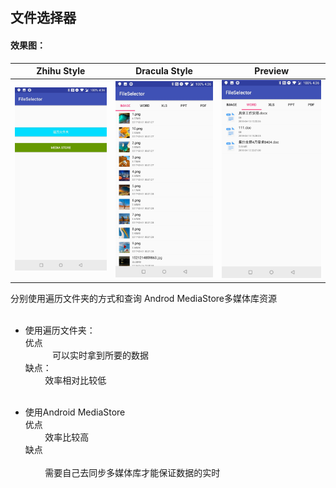
## 文件选择器

#### 效果图：

| Zhihu Style                    | Dracula Style                     | Preview                          |
|:------------------------------:|:---------------------------------:|:--------------------------------:|
|![](image/1.jpg) | ![](image/2.jpg) | ![](image/3.jpg)|

分别使用遍历文件夹的方式和查询 Androd MediaStore多媒体库资源</br></br>

* 使用遍历文件夹：</br>
优点</br>
            可以实时拿到所要的数据</br>
缺点：</br>
            效率相对比较低</br></br>
 
* 使用Android MediaStore</br>
优点</br>
            效率比较高</br>
缺点</br>   
            需要自己去同步多媒体库才能保证数据的实时


 
